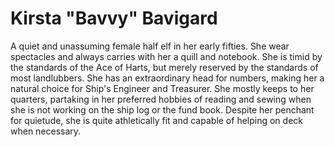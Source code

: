 # Kirsta "Bavvy" Bavigard

A quiet and unassuming female half elf in her early fifties. She wear spectacles and always carries with her a quill and notebook. She is timid by the standards of the Ace of Harts, but merely reserved by the standards of most landlubbers. She has an extraordinary head for numbers, making her a natural choice for Ship's Engineer and Treasurer. She mostly keeps to her quarters, partaking in her preferred hobbies of reading and sewing when she is not working on the ship log or the fund book. Despite her penchant for quietude, she is quite athletically fit and capable of helping on deck when necessary.